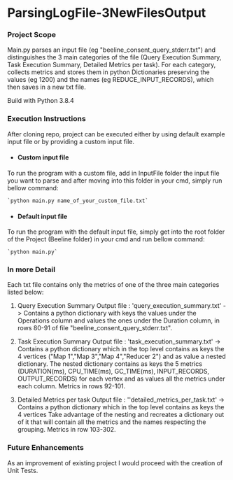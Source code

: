 # ParsingLogFile-3NewFilesOutput

### **Project Scope**

Main.py parses an input file (eg "beeline_consent_query_stderr.txt") and distinguishes the 3 main categories of the file (Query Execution Summary, Task Execution Summary, Detailed Metrics per task).
For each category, collects metrics and stores them in python Dictionaries preserving the values (eg 1200) and the names (eg REDUCE_INPUT_RECORDS), which then saves in a new txt file.

Build with Python 3.8.4 

### **Execution Instructions**
After cloning repo, project can be executed either by using default example input file or by providing a custom input file. 

* #### Custom input file 
To run the program with a custom file, add in InputFile folder the input file you want to parse and after moving into this folder in your cmd,
simply run bellow command:

    `python main.py name_of_your_custom_file.txt`
   
* #### Default input file

To run the program with the default input file, simply get into the root folder of the Project (Beeline folder) in your cmd and run bellow command:

    `python main.py`



### **In more Detail**

Each txt file contains only the metrics of one of the three main categories listed below:

1) Query Execution Summary 
Output file : 'query_execution_summary.txt' -> Contains a python dictionary with keys the values under the Operations column and values the ones under the Duration column, in rows 80-91 of file "beeline_consent_query_stderr.txt". 

2) Task Execution Summary
Output file : 'task_execution_summary.txt' -> Contains a python dictionary which in the top level contains as keys the 4 vertices ("Map 1","Map 3","Map 4","Reducer 2") and as value a nested dictionary.
The nested dictionary contains as keys the 5 metrics (DURATION(ms), CPU_TIME(ms), GC_TIME(ms), INPUT_RECORDS, OUTPUT_RECORDS) for each vertex and as values all the metrics under each column.
Metrics in rows 92-101. 

3) Detailed Metrics per task 
Output file : ''detailed_metrics_per_task.txt' -> Contains a python dictionary which in the top level contains as keys the 4 vertices
 Take advantage of the nesting and recreates a dictionary out of it that will contain all the metrics and the names respecting the 
grouping. Metrics in row 103-302.


### **Future Enhancements**
As an improvement of existing project I would proceed with the creation of Unit Tests.
